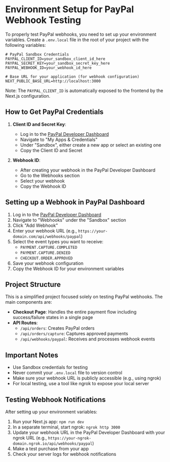 # Environment Setup for PayPal Webhook Testing

To properly test PayPal webhooks, you need to set up your environment variables. Create a `.env.local` file in the root of your project with the following variables:

```
# PayPal Sandbox Credentials
PAYPAL_CLIENT_ID=your_sandbox_client_id_here
PAYPAL_SECRET_KEY=your_sandbox_secret_key_here
PAYPAL_WEBHOOK_ID=your_webhook_id_here

# Base URL for your application (for webhook configuration)
NEXT_PUBLIC_BASE_URL=http://localhost:3000
```

Note: The `PAYPAL_CLIENT_ID` is automatically exposed to the frontend by the Next.js configuration.

## How to Get PayPal Credentials

1. **Client ID and Secret Key**:

   - Log in to the [PayPal Developer Dashboard](https://developer.paypal.com/dashboard/)
   - Navigate to "My Apps & Credentials"
   - Under "Sandbox", either create a new app or select an existing one
   - Copy the Client ID and Secret

2. **Webhook ID**:
   - After creating your webhook in the PayPal Developer Dashboard
   - Go to the Webhooks section
   - Select your webhook
   - Copy the Webhook ID

## Setting up a Webhook in PayPal Dashboard

1. Log in to the [PayPal Developer Dashboard](https://developer.paypal.com/dashboard/)
2. Navigate to "Webhooks" under the "Sandbox" section
3. Click "Add Webhook"
4. Enter your webhook URL (e.g., `https://your-domain.com/api/webhooks/paypal`)
5. Select the event types you want to receive:
   - `PAYMENT.CAPTURE.COMPLETED`
   - `PAYMENT.CAPTURE.DENIED`
   - `CHECKOUT.ORDER.APPROVED`
6. Save your webhook configuration
7. Copy the Webhook ID for your environment variables

## Project Structure

This is a simplified project focused solely on testing PayPal webhooks. The main components are:

- **Checkout Page**: Handles the entire payment flow including success/failure states in a single page
- **API Routes**:
  - `/api/orders`: Creates PayPal orders
  - `/api/orders/capture`: Captures approved payments
  - `/api/webhooks/paypal`: Receives and processes webhook events

## Important Notes

- Use Sandbox credentials for testing
- Never commit your `.env.local` file to version control
- Make sure your webhook URL is publicly accessible (e.g., using ngrok)
- For local testing, use a tool like ngrok to expose your local server

## Testing Webhook Notifications

After setting up your environment variables:

1. Run your Next.js app: `npm run dev`
2. In a separate terminal, start ngrok: `ngrok http 3000`
3. Update your webhook URL in the PayPal Developer Dashboard with your ngrok URL (e.g., `https://your-ngrok-domain.ngrok.io/api/webhooks/paypal`)
4. Make a test purchase from your app
5. Check your server logs for webhook notifications
